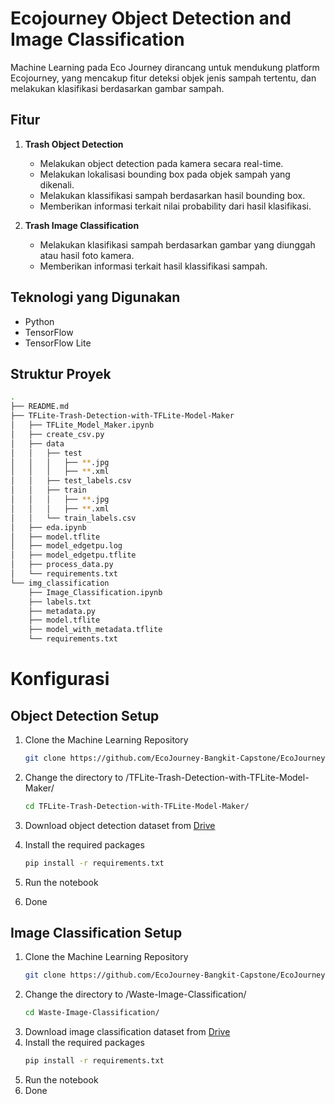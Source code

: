# Ecojourney Object Detection and Image Classification

Machine Learning pada Eco Journey dirancang untuk mendukung platform Ecojourney, yang mencakup fitur deteksi objek jenis sampah tertentu, dan melakukan klasifikasi berdasarkan gambar sampah.

## Fitur

1. **Trash Object Detection**

   - Melakukan object detection pada kamera secara real-time.
   - Melakukan lokalisasi bounding box pada objek sampah yang dikenali.
   - Melakukan klassifikasi sampah berdasarkan hasil bounding box.
   - Memberikan informasi terkait nilai probability dari hasil klasifikasi.

2. **Trash Image Classification**
   - Melakukan klasifikasi sampah berdasarkan gambar yang diunggah atau hasil foto kamera.
   - Memberikan informasi terkait hasil klassifikasi sampah.

## Teknologi yang Digunakan

- Python
- TensorFlow
- TensorFlow Lite

## Struktur Proyek

```bash
.
├── README.md
├── TFLite-Trash-Detection-with-TFLite-Model-Maker
│   ├── TFLite_Model_Maker.ipynb
│   ├── create_csv.py
│   ├── data
│   │   ├── test
│   │   │   ├── **.jpg
│   │   │   ├── **.xml
│   │   ├── test_labels.csv
│   │   ├── train
│   │   │   ├── **.jpg
│   │   │   ├── **.xml
│   │   └── train_labels.csv
│   ├── eda.ipynb
│   ├── model.tflite
│   ├── model_edgetpu.log
│   ├── model_edgetpu.tflite
│   ├── process_data.py
│   └── requirements.txt
└── img_classification
    ├── Image_Classification.ipynb
    ├── labels.txt
    ├── metadata.py
    ├── model.tflite
    ├── model_with_metadata.tflite
    └── requirements.txt
```

# Konfigurasi

## Object Detection Setup
1. Clone the Machine Learning Repository
   ```bash
   git clone https://github.com/EcoJourney-Bangkit-Capstone/EcoJourney-ML.git
   ```
2. Change the directory to /TFLite-Trash-Detection-with-TFLite-Model-Maker/
   ```bash
   cd TFLite-Trash-Detection-with-TFLite-Model-Maker/
   ```
3. Download object detection dataset from [Drive](https://drive.google.com/drive/folders/153YmYgm2rV4s0FJ5HKiO-UQ5wUCtS_C5?usp=sharing)
   
4. Install the required packages
   ```bash
   pip install -r requirements.txt
   ```
5. Run the notebook
6. Done

## Image Classification Setup
1. Clone the Machine Learning Repository
    ```bash
    git clone https://github.com/EcoJourney-Bangkit-Capstone/EcoJourney-ML.git
    ```
2. Change the directory to /Waste-Image-Classification/
    ```bash
    cd Waste-Image-Classification/
    ```
3. Download image classification dataset from [Drive](https://drive.google.com/drive/folders/153YmYgm2rV4s0FJ5HKiO-UQ5wUCtS_C5?usp=sharing)
4. Install the required packages
    ```bash
    pip install -r requirements.txt
    ```
5. Run the notebook
6. Done